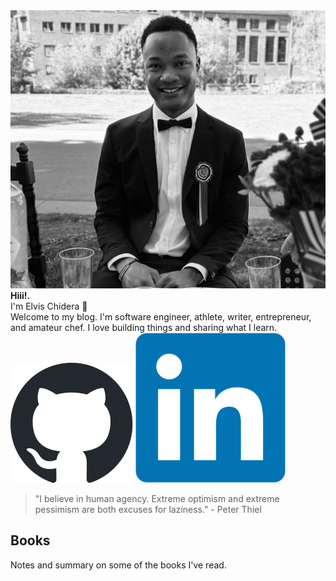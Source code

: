 <div class="circular-image-container">
    <img src="/docs/assets/avatar.jpg" alt="Elvis Chidera" class="circular-image" />
</div>

<div class="text-center">
    <strong>Hiii!<span class="blinking">.</span></strong>
</div>

<div class="text-center">
    I'm Elvis Chidera 👋
</div>

<div class="text-center">
    Welcome to my blog. I'm software engineer, athlete, writer, entrepreneur, and amateur chef. I love building things and sharing what I learn.
</div>

<div class="text-center">
    <a href="https://github.com/elvis10ten"><img src="/docs/assets/github-mark.svg" alt="GitHub" class="social-icon" /></a>
    <a href="https://linkedin.com/elvischidera"><img src="/docs/assets/linkedin.png" alt="LikedIn" class="social-icon" /></a>
</div>

> "I believe in human agency. Extreme optimism and extreme pessimism are both excuses for laziness." - Peter Thiel

## Books
Notes and summary on some of the books I've read.

<div class="book-gallery">
<!-- index_books_content -->
</div>

<!-- index_content -->
